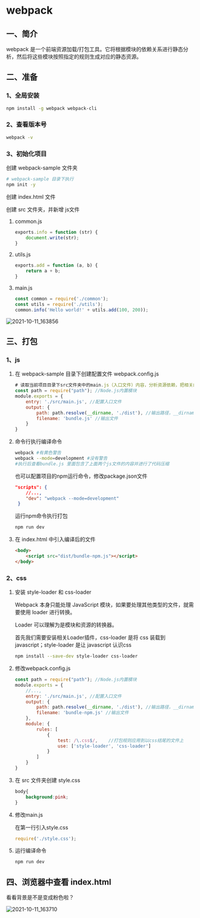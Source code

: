 # webpack

## 一、简介

webpack 是一个前端资源加载/打包工具。它将根据模块的依赖关系进行静态分析，然后将这些模块按照指定的规则生成对应的静态资源。

## 二、准备

### 1、全局安装

```bash
npm install -g webpack webpack-cli
```

### 2、查看版本号

```bash
webpack -v
```

### 3、初始化项目

创建 webpack-sample 文件夹

```bash
# webpack-sample 目录下执行
npm init -y
```

创建 index.html 文件

创建 src 文件夹，并新增 js文件

1. common.js

   ```js
   exports.info = function (str) {
       document.write(str);
   }
   ```

2. utils.js

   ```js
   exports.add = function (a, b) {
       return a + b;
   }
   ```

3. main.js

   ```js
   const common = require('./common');
   const utils = require('./utils');
   common.info('Hello world!' + utils.add(100, 200));
   ```

![2021-10-11_163856](https://img.qinweizhao.com/2021/10/2021-10-11_163856.png)

## 三、打包

### 1、js

1. 在 webpack-sample 目录下创建配置文件 webpack.config.js

   ```js
   # 读取当前项目目录下src文件夹中的main.js（入口文件）内容，分析资源依赖，把相关的js文件打包，打包后的文件放入当前目录的dist文件夹下，打包后的js文件名为bundle.js
   const path = require("path"); //Node.js内置模块
   module.exports = {
       entry: './src/main.js', //配置入口文件
       output: {
           path: path.resolve(__dirname, './dist'), //输出路径，__dirname：当前文件所在路径
           filename: 'bundle.js' //输出文件
       }
   }
   ```

2. 命令行执行编译命令

   ```bash
   webpack #有黄色警告
   webpack --mode=development #没有警告
   #执行后查看bundle.js 里面包含了上面两个js文件的内容并进行了代码压缩
   ```

   也可以配置项目的npm运行命令，修改package.json文件

   ```json
   "scripts": {
       //...,
       "dev": "webpack --mode=development"
    }
   ```

   运行npm命令执行打包

   ```bash
   npm run dev
   ```

3. 在 index.html 中引入编译后的文件

   ```html
   <body>
       <script src="dist/bundle-npm.js"></script>
   </body>
   ```

### 2、css

1. 安装 style-loader 和 css-loader

   Webpack 本身只能处理 JavaScript 模块，如果要处理其他类型的文件，就需要使用 loader 进行转换。

   Loader 可以理解为是模块和资源的转换器。

   首先我们需要安装相关Loader插件，css-loader 是将 css 装载到 javascript；style-loader 是让 javascript 认识css

   ```bash
   npm install --save-dev style-loader css-loader 
   ```

2. 修改webpack.config.js

    ```js
    const path = require("path"); //Node.js内置模块
    module.exports = {
        //...,
        entry: './src/main.js', //配置入口文件
        output: {
            path: path.resolve(__dirname, './dist'), //输出路径，__dirname：当前文件所在路径
            filename: 'bundle-npm.js' //输出文件
        },
        module: {
            rules: [  
                {  
                    test: /\.css$/,    //打包规则应用到以css结尾的文件上
                    use: ['style-loader', 'css-loader']
                }  
            ]  
        }
    }
    ```

3. 在 src 文件夹创建 style.css

    ```css
    body{
        background:pink;
    }
    ```

4. 修改main.js

   在第一行引入style.css

   ```js
   require('./style.css');
   ```

5. 运行编译命令

   ```bash
   npm run dev
   ```

## 四、浏览器中查看 index.html

看看背景是不是变成粉色啦？

![2021-10-11_163710](https://img.qinweizhao.com/2021/10/2021-10-11_163710.png)

